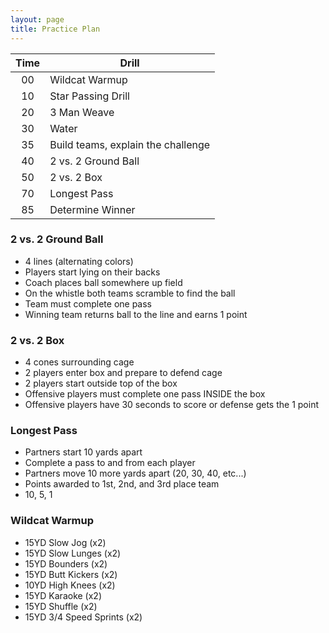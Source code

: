 ```yaml
---
layout: page
title: Practice Plan
---
```


| Time | Drill |
| :---: | --- |
| 00 | Wildcat Warmup |
| 10 | Star Passing Drill |
| 20 | 3 Man Weave |
| 30 | Water |
| 35 | Build teams, explain the challenge |
| 40 | 2 vs. 2 Ground Ball |
| 50 | 2 vs. 2 Box |
| 70 | Longest Pass |
| 85 | Determine Winner |


### 2 vs. 2 Ground Ball

* 4 lines (alternating colors)
* Players start lying on their backs
* Coach places ball somewhere up field
* On the whistle both teams scramble to find the ball
* Team must complete one pass
* Winning team returns ball to the line and earns 1 point

### 2 vs. 2 Box

 * 4 cones surrounding cage
 * 2 players enter box and prepare to defend cage
 * 2 players start outside top of the box
 * Offensive players must complete one pass INSIDE the box
 * Offensive players have 30 seconds to score or defense gets the 1 point

### Longest Pass

* Partners start 10 yards apart
* Complete a pass to and from each player
* Partners move 10 more yards apart (20, 30, 40, etc...)
* Points awarded to 1st, 2nd, and 3rd place team
* 10, 5, 1

### Wildcat Warmup

* 15YD Slow Jog (x2)
* 15YD Slow Lunges (x2)
* 15YD Bounders (x2)
* 15YD Butt Kickers (x2)
* 10YD High Knees (x2)
* 15YD Karaoke (x2)
* 15YD Shuffle (x2)
* 15YD 3/4 Speed Sprints (x2)